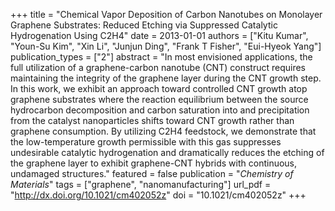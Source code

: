 +++
title = "Chemical Vapor Deposition of Carbon Nanotubes on Monolayer Graphene Substrates: Reduced Etching via Suppressed Catalytic Hydrogenation Using C2H4"
date = 2013-01-01
authors = ["Kitu Kumar", "Youn-Su Kim", "Xin Li", "Junjun Ding", "Frank T Fisher", "Eui-Hyeok Yang"]
publication_types = ["2"]
abstract = "In most envisioned applications, the full utilization of a graphene-carbon nanotube (CNT) construct requires maintaining the integrity of the graphene layer during the CNT growth step. In this work, we exhibit an approach toward controlled CNT growth atop graphene substrates where the reaction equilibrium between the source hydrocarbon decomposition and carbon saturation into and precipitation from the catalyst nanoparticles shifts toward CNT growth rather than graphene consumption. By utilizing C2H4 feedstock, we demonstrate that the low-temperature growth permissible with this gas suppresses undesirable catalytic hydrogenation and dramatically reduces the etching of the graphene layer to exhibit graphene-CNT hybrids with continuous, undamaged structures."
featured = false
publication = "*Chemistry of Materials*"
tags = ["graphene", "nanomanufacturing"]
url_pdf = "http://dx.doi.org/10.1021/cm402052z"
doi = "10.1021/cm402052z"
+++

